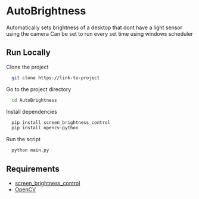 # AutoBrightness
 Automatically sets brightness of a desktop that dont have a light sensor using the camera
 Can be set to run every set time using windows scheduler

## Run Locally

Clone the project

```bash
  git clone https://link-to-project
```

Go to the project directory

```bash
  cd AutoBrightness
```

Install dependencies

```bash
  pip install screen_brightness_control
  pip install opencv-python
```

Run the script

```bash
  python main.py
```

## Requirements
* [screen_brightness_control](https://pypi.org/project/screen-brightness-control/)
* [OpenCV](https://pypi.org/project/opencv-python/)
